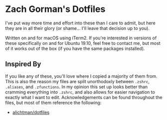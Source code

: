 # Zach Gorman's Dotfiles

I've put way more time and effort into these than I care to admit, but here they
are in all their glory (or shame... I'll leave that decision up to you).

Written on and for macOS using iTerm2. If you're interested in versions of these
specifically on and for Ubuntu 19.10, feel free to contact me, but most of it
works out of the box (if you have the same packages installed).

## Inspired By

If you like any of these, you'll love where I copied a majority of them from.
This is also the reason my files are split unorthodoxly between `.zshrc`, `.aliases`,
and `.zfunctions`. In my opinion this set up looks better than cramming everything
into `.zshrc`, and also allows for easier navigation to exactly what I want to edit.
Acknowledgements can be found throughout the files, but most of them reference
the following:

- [alichtman/dotfiles](https://github.com/alichtman/dotfiles)
